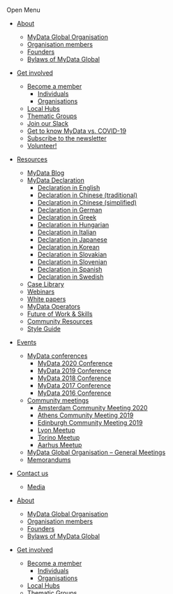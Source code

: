  [![Facebook](data:image/svg+xml,%3Csvg%20xmlns='http://www.w3.org/2000/svg'%20viewBox='0%200%2032%2032'%3E%3C/svg%3E)](https://www.facebook.com/mydataorg/) 

 [![Linkedin](data:image/svg+xml,%3Csvg%20xmlns='http://www.w3.org/2000/svg'%20viewBox='0%200%2032%2032'%3E%3C/svg%3E)](https://www.linkedin.com/organization/16177953) 

 [![Twitter](data:image/svg+xml,%3Csvg%20xmlns='http://www.w3.org/2000/svg'%20viewBox='0%200%2032%2032'%3E%3C/svg%3E)](http://twitter.com/mydataorg) 

 [![Youtube](data:image/svg+xml,%3Csvg%20xmlns='http://www.w3.org/2000/svg'%20viewBox='0%200%2032%2032'%3E%3C/svg%3E)](https://www.youtube.com/channel/UCjBkx-XKa1gOr71fyCrJPfg) 

 [![](data:image/svg+xml,%3Csvg%20xmlns='http://www.w3.org/2000/svg'%20viewBox='0%200%20150%20150'%3E%3C/svg%3E)](https://mydata.org/) 

Open Menu

*   [About](https://mydata.org/about/)
    *   [MyData Global Organisation](https://mydata.org/about/organisation/)
    *   [Organisation members](https://mydata.org/organisation-members/)
    *   [Founders](https://mydata.org/founders/)
    *   [Bylaws of MyData Global](https://mydata.org/bylaws/)
*   [Get involved](https://mydata.org/get-involved/)
    *   [Become a member](https://mydata.org/join/)
        *   [Individuals](https://mydata.org/join-1/individuals/)
        *   [Organisations](https://mydata.org/join-1/organisations/)
    *   [Local Hubs](https://mydata.org/hubs/)
    *   [Thematic Groups](https://mydata.org/groups/)
    *   [Join our Slack](https://mydata.org/slack/)
    *   [Get to know MyData vs. COVID-19](https://mydata.org/covid-19/)
    *   [Subscribe to the newsletter](https://mydata.org/global-newsletter/)
    *   [Volunteer!](https://mydata.org/volunteer/)
*   [Resources](https://mydata.org/resources/)
    *   [MyData Blog](https://mydata.org/blog/)
    *   [MyData Declaration](https://mydata.org/declaration/)
        *   [Declaration in English](https://mydata.org/declaration/)
        *   [Declaration in Chinese (traditional)](https://mydata.org/declaration/chinese/)
        *   [Declaration in Chinese (simplified)](https://mydata.org/declaration/chinese-cn/)
        *   [Declaration in German](https://mydata.org/declaration/german/)
        *   [Declaration in Greek](https://mydata.org/declaration/greek/)
        *   [Declaration in Hungarian](https://mydata.org/declaration/hungarian/)
        *   [Declaration in Italian](https://mydata.org/declaration/italian/)
        *   [Declaration in Japanese](https://mydata.org/declaration/japanese/)
        *   [Declaration in Korean](https://mydata.org/declaration/korean/)
        *   [Declaration in Slovakian](https://mydata.org/declaration/slovakian/)
        *   [Declaration in Slovenian](https://mydata.org/declaration/slovenian/)
        *   [Declaration in Spanish](https://mydata.org/declaration/spanish/)
        *   [Declaration in Swedish](https://mydata.org/declaration/swedish/)
    *   [Case Library](https://mydata.org/cases/)
    *   [Webinars](https://mydata.org/webinars/)
    *   [White papers](https://mydata.org/papers/)
    *   [MyData Operators](https://mydata.org/mydata-operators/)
    *   [Future of Work & Skills](https://mydata.org/skillsdata/)
    *   [Community Resources](https://mydata.org/community-resources/)
    *   [Style Guide](https://mydata.org/style-guide/)
*   [Events](https://mydata.org/events/)
    *   [MyData conferences](https://mydata.org/mydata-conferences/)
        *   [MyData 2020 Conference](https://online2020.mydata.org/)
        *   [MyData 2019 Conference](https://mydata2019.org/)
        *   [MyData 2018 Conference](http://mydata2018.org/)
        *   [MyData 2017 Conference](https://mydata2017.org/)
        *   [MyData 2016 Conference](http://mydata2016.org/)
    *   [Community meetings](https://mydata.org/community-meetups/)
        *   [Amsterdam Community Meeting 2020](https://mydata.org/online-community-meeting-19-20-march/)
        *   [Athens Community Meeting 2019](https://mydata.org/athens-community-meeting/)
        *   [Edinburgh Community Meeting 2019](https://mydata.org/edinburgh-meeting/)
        *   [Lyon Meetup](https://mydata.org/lyon/)
        *   [Torino Meetup](https://mydata.org/torino/)
        *   [Aarhus Meetup](https://mydata.org/aarhus/)
    *   [MyData Global Organisation – General Meetings](https://mydata.org/general-meeting/)
    *   [Memorandums](https://mydata.org/events/memorandums/)
*   [Contact us](https://mydata.org/contact/)
    *   [Media](https://mydata.org/contact/media/)

*   [About](https://mydata.org/about/)
    *   [MyData Global Organisation](https://mydata.org/about/organisation/)
    *   [Organisation members](https://mydata.org/organisation-members/)
    *   [Founders](https://mydata.org/founders/)
    *   [Bylaws of MyData Global](https://mydata.org/bylaws/)
*   [Get involved](https://mydata.org/get-involved/)
    *   [Become a member](https://mydata.org/join/)
        *   [Individuals](https://mydata.org/join-1/individuals/)
        *   [Organisations](https://mydata.org/join-1/organisations/)
    *   [Local Hubs](https://mydata.org/hubs/)
    *   [Thematic Groups](https://mydata.org/groups/)
    *   [Join our Slack](https://mydata.org/slack/)
    *   [Get to know MyData vs. COVID-19](https://mydata.org/covid-19/)
    *   [Subscribe to the newsletter](https://mydata.org/global-newsletter/)
    *   [Volunteer!](https://mydata.org/volunteer/)
*   [Resources](https://mydata.org/resources/)
    *   [MyData Blog](https://mydata.org/blog/)
    *   [MyData Declaration](https://mydata.org/declaration/)
        *   [Declaration in English](https://mydata.org/declaration/)
        *   [Declaration in Chinese (traditional)](https://mydata.org/declaration/chinese/)
        *   [Declaration in Chinese (simplified)](https://mydata.org/declaration/chinese-cn/)
        *   [Declaration in German](https://mydata.org/declaration/german/)
        *   [Declaration in Greek](https://mydata.org/declaration/greek/)
        *   [Declaration in Hungarian](https://mydata.org/declaration/hungarian/)
        *   [Declaration in Italian](https://mydata.org/declaration/italian/)
        *   [Declaration in Japanese](https://mydata.org/declaration/japanese/)
        *   [Declaration in Korean](https://mydata.org/declaration/korean/)
        *   [Declaration in Slovakian](https://mydata.org/declaration/slovakian/)
        *   [Declaration in Slovenian](https://mydata.org/declaration/slovenian/)
        *   [Declaration in Spanish](https://mydata.org/declaration/spanish/)
        *   [Declaration in Swedish](https://mydata.org/declaration/swedish/)
    *   [Case Library](https://mydata.org/cases/)
    *   [Webinars](https://mydata.org/webinars/)
    *   [White papers](https://mydata.org/papers/)
    *   [MyData Operators](https://mydata.org/mydata-operators/)
    *   [Future of Work & Skills](https://mydata.org/skillsdata/)
    *   [Community Resources](https://mydata.org/community-resources/)
    *   [Style Guide](https://mydata.org/style-guide/)
*   [Events](https://mydata.org/events/)
    *   [MyData conferences](https://mydata.org/mydata-conferences/)
        *   [MyData 2020 Conference](https://online2020.mydata.org/)
        *   [MyData 2019 Conference](https://mydata2019.org/)
        *   [MyData 2018 Conference](http://mydata2018.org/)
        *   [MyData 2017 Conference](https://mydata2017.org/)
        *   [MyData 2016 Conference](http://mydata2016.org/)
    *   [Community meetings](https://mydata.org/community-meetups/)
        *   [Amsterdam Community Meeting 2020](https://mydata.org/online-community-meeting-19-20-march/)
        *   [Athens Community Meeting 2019](https://mydata.org/athens-community-meeting/)
        *   [Edinburgh Community Meeting 2019](https://mydata.org/edinburgh-meeting/)
        *   [Lyon Meetup](https://mydata.org/lyon/)
        *   [Torino Meetup](https://mydata.org/torino/)
        *   [Aarhus Meetup](https://mydata.org/aarhus/)
    *   [MyData Global Organisation – General Meetings](https://mydata.org/general-meeting/)
    *   [Memorandums](https://mydata.org/events/memorandums/)
*   [Contact us](https://mydata.org/contact/)
    *   [Media](https://mydata.org/contact/media/)

|

Privacy Policy
==============

Last updated 6 March 2020

> We appreciate the trust you place in us when sharing your personal data. The security of that data is very important to us. Here we will explain how we collect, use, and protect your personal data. We will also explain what rights you have with regards to your personal data and how you can exercise those rights.
> 
> #### You can see the list of our register descriptions here
> 
> *   [Register description for MyData Confernces participants](https://mydata.org/privacy-policy/_wp_link_placeholder)
> *   [Register description for MyData Global marketing and communications registry](https://mydata.org/register-description-for-marketing-communications/)
> *   [Register description for MyData Global community surveys](https://mydata.org/register-description-for-mydata-global-community-surveys/)
> *   [Register description for Call for Proposals for various MyData events](https://mydata.org/register-description-for-call-for-proposals/)
> *   [Register description for MyData Events programme team signup](https://mydata.org/register-description-for-mydata-events-programme-team-signup/)
> *   [Register description for Invoice request form](https://mydata.org/register-description-for-invoice-request-form/)
> *   [Register description for Membership Applications](https://mydata.org/register-description-for-the-membership-application-form/)
> *   [Register description for Membership fee payments form](https://mydata.org/register-description-for-membership-fee-payments-form/)
> *   [Register description for MyData Community Meetings registrations](https://mydata.org/community-meeting-registration-form-register-description/)
> *   [Register description for General Meeting sign up form](https://mydata.org/register-description-for-general-meeting-sign-up-form/)
> *   [Register description for the MyData Local Hubs and Thematic Groups](https://mydata.org/register-description-for-hubs-and-groups/)
> *   [Register description for Founding Meeting sign up form](https://mydata.org/register-description-for-founding-meeting-sign-up-form/)

### 1\. Who we are

MyData Global is an international nonprofit, whose mission is to empower individuals by improving their right to self-determination regarding their personal data. 

Our office address is:  
MyData Global ry  
Maria 01  
Lapinlahdenkatu 16  
00180 Helsinki  
Finland

### 2\. Websites within scope

The following websites are within scope for this privacy notice:

*   MyData Global organisation: [mydata.org](https://mydata.org/)
*   MyData Online 2020 Conference: [online2020.mydata.org](https://online2020.mydata.org/)
*   MyData 2019 Conference: [mydata2019.org](https://mydata2019.org/)
*   MyData 2018 Conference: [mydata2018.org](https://mydata2018.org/)
*   MyData 2017 Conference: [mydata2017.org](https://mydata2017.org/)
*   MyData 2016 Conference: [mydata2016.org](https://mydata2016.org/)

We consider these websites to be EU-based websites; see section 4 below for more information on non-EU data storage.

### 3\. Collection of personal data

We collect personal data from you for one or more of the following purposes:

*   To provide you with information that you have requested (such as conference updates through our newsletter);
*   To initiate and complete commercial transactions with you, or the entity that you represent, for the purchase of products and/or services (such as conference passes);
*   To fulfil a contract that we have entered into with you or with the entity that you represent (such as partnership agreements);
*   To manage any communication between you and us (such as replying to contact form submissions).

### 4\. Storage of personal data

MyData Global ry is an EU-domiciled organisation whose primary offices are in Finland. Personal data may be nevertheless transferred outside the European Union or the European Economic Area.

*   Our websites are hosted in the EU. In addition to our EU-based staff, they may be accessed by staff and/or volunteers based outside of the EU if deemed necessary.
*   We use [G Suite](https://gsuite.google.com/) for our main operations: Drive for file storage; Docs, Sheets and Slides for productivity and collaboration; Calendar for calendaring; Gmail with a custom email addresses at a mydata.org domain for communications, and an Admin panel for managing users and the services.
*   Our payment processors and banking arrangements are provided by [Holvi,](https://www.holvi.com/) [Stripe](https://stripe.com/en) and [Transferwise](https://transferwise.com/).
*   Individual register descriptions define how we collect, store and/or process personal information
*   Data is stored for the minimum time necessary and at most, for 1 (one) year from last interaction with the collected data

### 5\. Lawful basis for the processing of personal data

Our organisation’s infrastructure means that all personal data is processed on common platforms. We have processes in place to make sure that only those people related to the organisation (staff, board, steering group), who need to access your data can do so. By default, only the organisations’ staff have access to all collected personal data and others, such as board and steering group members, as well as our volunteers, are granted access on an as-needed basis.  
Some data may be shared with third parties and, where this happens, this is always indicated in the relevant registry description.

Before we ask for your data, we always apply the following tests to determine whether it is appropriate:

*   Purpose test – why are we collecting this data?
*   Necessity test – is it essential that we collect this data?

We collect the following types of personal information on the legal grounds of legitimate interests, contractual performance, and/or consent where applicable:

#### Click to see the list

*   Name
*   Email
*   City, country, and/or continent of residence
*   Gender
*   Phone number
*   Twitter ID
*   Linkedin ID
*   Facebook ID
*   Address
*   Job title
*   Date of Birth
*   T-shirt size
*   Dietary information
*   Photo
*   Billing details

### 6\. Your rights as a data subject

As a data subject whose personal information we hold, you have certain rights. If you wish to exercise any of these rights, please email datarequest(at)mydata.org or use the information supplied in the Contact us section on our website. In order to process your request, we will need to verify your identity.

Your rights are as follows _(click on the + sign to read more):_

#### The right to be informed

As a data controller, we are obliged to provide clear and transparent information about our data processing activities. This is provided by this privacy notice and any related communications we may send you.

#### The right of access

You may request a copy of the personal data we hold about you free of charge. Once we have verified your identity and, if relevant, the authority of any third-party requester, we will provide access to the personal data we hold about you as well as the following information:

*   Why we have your data
*   What types of data we have
*   Who can access your data
*   For how long we foresee storing this data

If there are exceptional circumstances that mean we can refuse to provide the information, we will explain them. Otherwise, we will comply with all data requests. If answering requests is likely to require additional time, we will inform you.

#### The right to rectification

When you believe we hold inaccurate or incomplete personal information about you, you may exercise your right to correct or complete this data. This may be used with the right to restrict processing to make sure that incorrect/incomplete information is not processed until it is corrected.

#### The right to erasure (the ‘right to be forgotten’)

Where no overriding legal basis or legitimate reason continues to exist for processing personal data, you may request that we delete the personal data. We will take all reasonable steps to ensure erasure.

#### The right to restrict processing

You may ask us to stop processing your personal data. We will still hold the data, but will not process it any further. This right is an alternative to the right to erasure. If one of the following conditions applies you may exercise the right to restrict processing:

*   The accuracy of the personal data is contested
*   Processing of the personal data is unlawful
*   We no longer need the personal data for processing but the personal data is required for part of a legal process
*   The right to object has been exercised and processing is restricted pending a decision on the status of the processing

#### The right to data portability

You may request your set of personal data for yourself or to be transferred to another controller or processor, provided in a commonly used and machine-readable format.

#### The right to object

You have the right to object to our processing of your data where

*   Processing is based on legitimate interest;
*   Processing is for the purpose of direct marketing; or
*   Processing is for the purposes of scientific or historical research.

### 7\. Security measures

We have what we believe are appropriate security controls in place to protect personal data. Risk assessment, including assessing risks to the rights and freedoms of data subjects, is at the heart of our project. We do not, however, have any control over what happens between your device and the boundary of our information infrastructure. You should be aware of the many information security risks that exist and take appropriate steps to safeguard your own information. We accept no liability in respect of breaches that occur beyond our sphere of control.

### 8\. Complaints

Should you wish to discuss a complaint, please feel free to contact us using the details provided above. All complaints will be treated in a confidential manner.

Should you feel unsatisfied with our handling of your data, or about any complaint that you have made to us about our handling of your data, you are entitled to escalate your complaint to a supervisory authority within the European Union.

### 9\. Contact us

Any comments, questions or suggestions about this privacy notice or our handling of your personal data should be emailed to hello(at)mydata.org

Alternatively, you can contact us at our office using the following postal address:

Data Protection Officer  
MyData Global ry  
Maria 01  
Lapinlahdenkatu 16  
00180 Helsinki  
Finland

### Update notice

**We’ve made some changes to our privacy policy and registry descriptions.** **The changes were made Friday 6 March 2020.**

Here’s a short summary of them:

Mainly we’ve simplified the language, clarified some points and removed parts that were redundant. Of important note is the inclusion of an explicit mention of the fact that we use Google services for a) our email messaging (G Suite) and b) file hosting (Google Drive). We manage our membership registry and contact details of partners, collaborators, and community in the services [Airtable](https://airtable.com/privacy_previous) and [Pipedrive](https://www.pipedrive.com/en/privacy). Please follow the links provided to their privacy policies.

The basis of MyData Global’s online activity is to respect user’s privacy and we don’t gather any unnecessary personal data.

We may change the Privacy Policy and registry descriptions from time to time in order to be always up-to-date and compliant with the GDPR. We will take the appropriate measures to inform you of changes in a manner consistent with the significance of the changes we make. 

You can see when the Privacy Policy was last updated by checking the “last updated” date displayed at the top of the page.  
  
Please contact [hello@mydata.org](mailto:hello@mydata.org) with any questions you might have. Also if you notice any mistakes or unclarities, please reach out. We always seek out to improve our activity!

### MyData

[The core idea is that we, you and I, should have an easy way to see where data about us goes, specify who can use it, and alter these decisions over time.](https://mydata.org/mydata-101/)

### Declaration

[English](https://mydata.org/declaration)  
[Chinese (traditional)](https://mydata.org/declaration/chinese/)  
[Chinese (simplified)](https://mydata.org/declaration/chinese-cn/)  
[German](https://mydata.org/declaration/german/)  
[Greek](https://mydata.org/declaration/greek/)  
[Hungarian](https://mydata.org/declaration/hungarian)  
[Italian](https://mydata.org/declaration/italian/)  
[Japanese](https://mydata.org/declaration/japanese)  
[Slovakian](https://mydata.org/declaration/slovakian)  
[Slovenian](https://mydata.org/declaration/slovenian)  
[Korean](https://mydata.org/declaration/korean/)  
[Spanish](https://mydata.org/declaration/spanish)  
[Swedish](https://mydata.org/declaration/swedish/)  

### The Community

[Slack](https://mydata.org/slack)  
[Podcast](https://mydata.org/podcast)  
[Medium](https://mydata.org/medium/)  
[Meetup.com](https://mydata.org/meetup)  
[Twitter](https://twitter.com/mydataorg)  
[Facebook](https://web.facebook.com/mydataorg/)  

### MyData Global

MyData Global's mission is to empower individuals by improving their right to self-determination regarding their personal data. The human-centric paradigm is aimed at a fair, sustainable, and prosperous digital society, where the sharing of personal data is based on trust as well as balanced and fair relationship between individuals and organisations.  
[APPLY TO BECOME A MEMBER!](https://mydata.org/mydata-global-membership-application/)  
  
[Privacy policy here](https://mydata.org/privacy-policy/)

/\* <!\[CDATA\[ \*/ var wpcf7 = {"apiSettings":{"root":"https:\\/\\/mydata.org\\/wp-json\\/contact-form-7\\/v1","namespace":"contact-form-7\\/v1"},"cached":"1"}; /\* \]\]> \*/ /\* <!\[CDATA\[ \*/ var tocplus = {"visibility\_show":"show","visibility\_hide":"hide","width":"Auto"}; /\* \]\]> \*/ /\* <!\[CDATA\[ \*/ var wpgmp\_local = {"all\_location":"All","show\_locations":"Show Locations","sort\_by":"Sort by","wpgmp\_not\_working":"Not working...","place\_icon\_url":"https:\\/\\/mydata.org\\/wp-content\\/plugins\\/wp-google-map-plugin\\/assets\\/images\\/icons\\/"}; /\* \]\]> \*/ window.w3tc\_lazyload=1,window.lazyLoadOptions={elements\_selector:".lazy",callback\_loaded:function(t){var e;try{e=new CustomEvent("w3tc\_lazyload\_loaded",{detail:{e:t}})}catch(a){(e=document.createEvent("CustomEvent")).initCustomEvent("w3tc\_lazyload\_loaded",!1,!1,{e:t})}window.dispatchEvent(e)}}